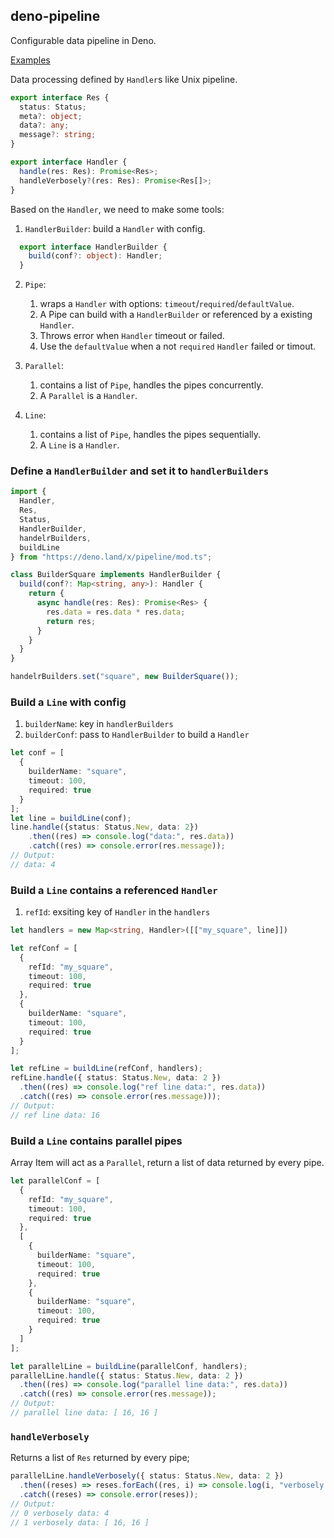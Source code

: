 ## deno-pipeline

Configurable data pipeline in Deno.

[Examples](https://github.com/Focinfi/deno-pipeline/blob/master/example.ts)

Data processing defined by `Handler`s like Unix pipeline. 

```typescript
export interface Res {
  status: Status;
  meta?: object;
  data?: any;
  message?: string;
}

export interface Handler {
  handle(res: Res): Promise<Res>;
  handleVerbosely?(res: Res): Promise<Res[]>;
}
```

Based on the `Handler`, we need to make some tools:
1. `HandlerBuilder`: build a `Handler` with config.
```typescript
  export interface HandlerBuilder {
    build(conf?: object): Handler;
  }
```
2. `Pipe`:
    1. wraps a `Handler` with options: `timeout`/`required`/`defaultValue`. 
    2. A Pipe can build with a `HandlerBuilder` or referenced by a existing `Handler`.
    3. Throws error when `Handler` timeout or failed.
    4. Use the `defaultValue` when a not `required` `Handler` failed or timout.
3. `Parallel`: 
    1. contains a list of `Pipe`, handles the pipes concurrently.
    2. A `Parallel` is a `Handler`.

3. `Line`:
    1. contains a list of `Pipe`, handles the pipes sequentially.
    2. A `Line` is a `Handler`.


### Define a `HandlerBuilder` and set it to `handlerBuilders`
```typescript
import {
  Handler,
  Res,
  Status,
  HandlerBuilder,
  handelrBuilders,
  buildLine
} from "https://deno.land/x/pipeline/mod.ts";

class BuilderSquare implements HandlerBuilder {
  build(conf?: Map<string, any>): Handler {
    return {
      async handle(res: Res): Promise<Res> {
        res.data = res.data * res.data;
        return res;
      }
    }
  }
}

handelrBuilders.set("square", new BuilderSquare());
```

### Build a `Line` with config
1. `builderName`: key in `handlerBuilders`
2. `builderConf`: pass to `HandlerBuilder` to build a `Handler`

```typescript
let conf = [
  {
    builderName: "square",
    timeout: 100,
    required: true
  }
];
let line = buildLine(conf);
line.handle({status: Status.New, data: 2})
    .then((res) => console.log("data:", res.data))
    .catch((res) => console.error(res.message));
// Output: 
// data: 4
```

### Build a `Line` contains a referenced `Handler`
1. `refId`: exsiting key of `Handler` in the `handlers`

```typescript
let handlers = new Map<string, Handler>([["my_square", line]])

let refConf = [
  {
    refId: "my_square",
    timeout: 100,
    required: true
  },
  {
    builderName: "square",
    timeout: 100,
    required: true
  }
];

let refLine = buildLine(refConf, handlers);
refLine.handle({ status: Status.New, data: 2 })
  .then((res) => console.log("ref line data:", res.data))
  .catch((res) => console.error(res.message)));
// Output: 
// ref line data: 16
```

### Build a `Line` contains parallel pipes
Array Item will act as a `Parallel`, return a list of data returned by every pipe.

```typescript
let parallelConf = [
  {
    refId: "my_square",
    timeout: 100,
    required: true
  },
  [
    {
      builderName: "square",
      timeout: 100,
      required: true
    },
    {
      builderName: "square",
      timeout: 100,
      required: true
    }
  ]
];

let parallelLine = buildLine(parallelConf, handlers);
parallelLine.handle({ status: Status.New, data: 2 })
  .then((res) => console.log("parallel line data:", res.data))
  .catch((res) => console.error(res.message));
// Output: 
// parallel line data: [ 16, 16 ]
```

### `handleVerbosely`
Returns a list of `Res` returned by every pipe; 

```typescript
parallelLine.handleVerbosely({ status: Status.New, data: 2 })
  .then((reses) => reses.forEach((res, i) => console.log(i, "verbosely data:", res.data)))
  .catch((reses) => console.error(reses));
// Output:
// 0 verbosely data: 4
// 1 verbosely data: [ 16, 16 ] 
```
